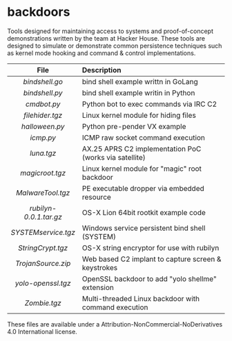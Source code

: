 # backdoors

Tools designed for maintaining access to systems and proof-of-concept demonstrations written by the team at Hacker House. These tools are designed to simulate or demonstrate common persistence techniques such as kernel mode hooking and command & control implementations.

|File| Description |
|:---:| :---------------|
|*bindshell.go* | bind shell example writtn in GoLang |
|*bindshell.py*  | bind shell example writin in Python |
|*cmdbot.py* | Python bot to exec commands via IRC C2 |
|*filehider.tgz* | Linux kernel module for hiding files |
|*halloween.py* | Python pre-pender VX example |
|*icmp.py* | ICMP raw socket command execution |
|*luna.tgz* | AX.25 APRS C2 implementation PoC (works via satellite) |
|*magicroot.tgz* | Linux kernel module for "magic" root backdoor |
|*MalwareTool.tgz* | PE executable dropper via embedded resource |
|*rubilyn-0.0.1.tar.gz* | OS-X Lion 64bit rootkit example code |
|*SYSTEMservice.tgz* | Windows service persistent bind shell (SYSTEM) |
|*StringCrypt.tgz* | OS-X string encryptor for use with rubilyn |
|*TrojanSource.zip* | Web based C2 implant to capture screen & keystrokes |
|*yolo-openssl.tgz* | OpenSSL backdoor to add "yolo shellme" extension |
|*Zombie.tgz* | Multi-threaded Linux backdoor with command execution |

These files are available under a Attribution-NonCommercial-NoDerivatives 4.0 International license.
